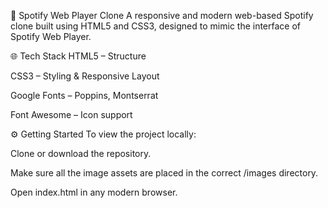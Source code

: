 🎵 Spotify Web Player Clone
A responsive and modern web-based Spotify clone built using HTML5 and CSS3, designed to mimic the interface of Spotify Web Player.

🌐 Tech Stack
HTML5 – Structure

CSS3 – Styling & Responsive Layout

Google Fonts – Poppins, Montserrat

Font Awesome – Icon support

⚙️ Getting Started
To view the project locally:

Clone or download the repository.

Make sure all the image assets are placed in the correct /images directory.

Open index.html in any modern browser.


